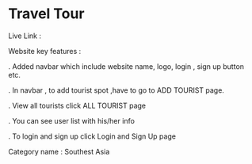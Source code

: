 # Travel Tour

Live Link :

Website key features :

. Added navbar which include website name, logo, login , sign up button etc.

. In navbar , to add tourist spot ,have to go to ADD TOURIST page.

. View all tourists click ALL TOURIST page

. You can see user list with his/her info

. To login and sign up click Login and Sign Up page

Category name : Southest Asia
